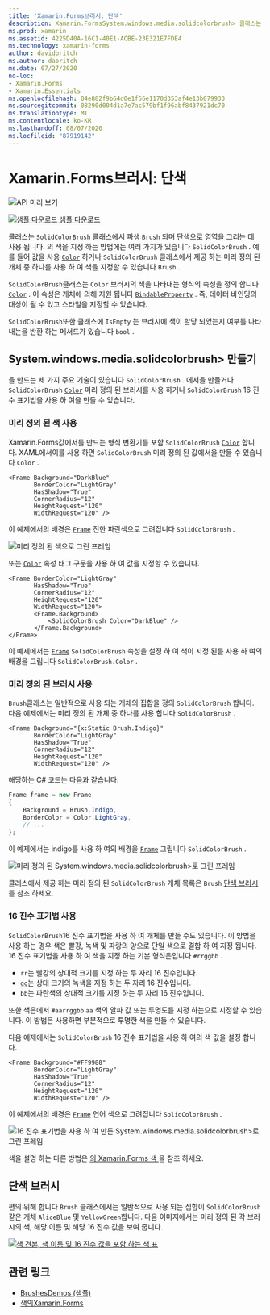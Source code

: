 ```yaml
---
title: 'Xamarin.Forms브러시: 단색'
description: Xamarin.FormsSystem.windows.media.solidcolorbrush> 클래스는 단색으로 영역을 그립니다.
ms.prod: xamarin
ms.assetid: 4225D40A-16C1-40E1-ACBE-23E321E7FDE4
ms.technology: xamarin-forms
author: davidbritch
ms.author: dabritch
ms.date: 07/27/2020
no-loc:
- Xamarin.Forms
- Xamarin.Essentials
ms.openlocfilehash: 04e882f9b64d0e1f56e1170d353af4e13b079933
ms.sourcegitcommit: 08290d004d1a7e7ac579bf1f96abf8437921dc70
ms.translationtype: MT
ms.contentlocale: ko-KR
ms.lasthandoff: 08/07/2020
ms.locfileid: "87919142"
---
```

# <a name="no-locxamarinforms-brushes-solid-colors"></a>Xamarin.Forms브러시: 단색

![API 미리 보기](~/media/shared/preview.png "이 API는 현재 시험판임")

[![샘플 다운로드](~/media/shared/download.png) 샘플 다운로드](https://docs.microsoft.com/samples/xamarin/xamarin-forms-samples/userinterface-brushdemos/)

클래스는 `SolidColorBrush` 클래스에서 파생 `Brush` 되며 단색으로 영역을 그리는 데 사용 됩니다. 의 색을 지정 하는 방법에는 여러 가지가 있습니다 `SolidColorBrush` . 예를 들어 값을 사용 [`Color`](xref:Xamarin.Forms.Color) 하거나 `SolidColorBrush` 클래스에서 제공 하는 미리 정의 된 개체 중 하나를 사용 하 여 색을 지정할 수 있습니다 `Brush` .

`SolidColorBrush`클래스는 `Color` 브러시의 색을 나타내는 형식의 속성을 정의 합니다 [`Color`](xref:Xamarin.Forms.Color) . 이 속성은 개체에 의해 지원 됩니다 [`BindableProperty`](xref:Xamarin.Forms.BindableProperty) . 즉, 데이터 바인딩의 대상이 될 수 있고 스타일을 지정할 수 있습니다.

`SolidColorBrush`또한 클래스에 `IsEmpty` 는 브러시에 색이 할당 되었는지 여부를 나타내는을 반환 하는 메서드가 있습니다 `bool` .

## <a name="create-a-solidcolorbrush"></a>System.windows.media.solidcolorbrush> 만들기

을 만드는 세 가지 주요 기술이 있습니다 `SolidColorBrush` . 에서을 만들거나 `SolidColorBrush` [`Color`](xref:Xamarin.Forms.Color) 미리 정의 된 브러시를 사용 하거나 `SolidColorBrush` 16 진수 표기법을 사용 하 여을 만들 수 있습니다.

### <a name="use-a-predefined-color"></a>미리 정의 된 색 사용

Xamarin.Forms값에서를 만드는 형식 변환기를 포함 `SolidColorBrush` [`Color`](xref:Xamarin.Forms.Color) 합니다. XAML에서이를 사용 하면 `SolidColorBrush` 미리 정의 된 값에서을 만들 수 있습니다 `Color` .

```xaml
<Frame Background="DarkBlue"
       BorderColor="LightGray"
       HasShadow="True"
       CornerRadius="12"
       HeightRequest="120"
       WidthRequest="120" />
```

이 예제에서의 배경은 [`Frame`](xref:Xamarin.Forms.Frame) 진한 파란색으로 그려집니다 `SolidColorBrush` .

![미리 정의 된 색으로 그린 프레임](solidcolor-images/predefined-color.png)

또는 [`Color`](xref:Xamarin.Forms.Color) 속성 태그 구문을 사용 하 여 값을 지정할 수 있습니다.

```xaml
<Frame BorderColor="LightGray"
       HasShadow="True"
       CornerRadius="12"
       HeightRequest="120"
       WidthRequest="120">
       <Frame.Background>
           <SolidColorBrush Color="DarkBlue" />
       </Frame.Background>
</Frame>
```

이 예제에서는 [`Frame`](xref:Xamarin.Forms.Frame) `SolidColorBrush` 속성을 설정 하 여 색이 지정 된를 사용 하 여의 배경을 그립니다 `SolidColorBrush.Color` .

### <a name="use-a-predefined-brush"></a>미리 정의 된 브러시 사용

`Brush`클래스는 일반적으로 사용 되는 개체의 집합을 정의 `SolidColorBrush` 합니다. 다음 예제에서는 미리 정의 된 개체 중 하나를 사용 합니다 `SolidColorBrush` .

```xaml
<Frame Background="{x:Static Brush.Indigo}"
       BorderColor="LightGray"
       HasShadow="True"
       CornerRadius="12"
       HeightRequest="120"
       WidthRequest="120" />       
```

해당하는 C# 코드는 다음과 같습니다.

```csharp
Frame frame = new Frame
{
    Background = Brush.Indigo,
    BorderColor = Color.LightGray,
    // ...
};
```

이 예제에서는 indigo를 사용 하 여의 배경을 [`Frame`](xref:Xamarin.Forms.Frame) 그립니다 `SolidColorBrush` .

![미리 정의 된 System.windows.media.solidcolorbrush>로 그린 프레임](solidcolor-images/predefined-brush.png)

클래스에서 제공 하는 미리 정의 된 `SolidColorBrush` 개체 목록은 `Brush` [단색 브러시](#solid-color-brushes)를 참조 하세요.

### <a name="use-hexadecimal-notation"></a>16 진수 표기법 사용

`SolidColorBrush`16 진수 표기법을 사용 하 여 개체를 만들 수도 있습니다. 이 방법을 사용 하는 경우 색은 빨강, 녹색 및 파랑의 양으로 단일 색으로 결합 하 여 지정 됩니다. 16 진수 표기법을 사용 하 여 색을 지정 하는 기본 형식은입니다 `#rrggbb` .

- `rr`는 빨강의 상대적 크기를 지정 하는 두 자리 16 진수입니다.
- `gg`는 상대 크기의 녹색을 지정 하는 두 자리 16 진수입니다.
- `bb`는 파란색의 상대적 크기를 지정 하는 두 자리 16 진수입니다.

또한 색은에서 `#aarrggbb` `aa` 색의 알파 값 또는 투명도를 지정 하는으로 지정할 수 있습니다. 이 방법은 사용하면 부분적으로 투명한 색을 만들 수 있습니다.

다음 예제에서는 `SolidColorBrush` 16 진수 표기법을 사용 하 여의 색 값을 설정 합니다.

```xaml
<Frame Background="#FF9988"
       BorderColor="LightGray"
       HasShadow="True"
       CornerRadius="12"
       HeightRequest="120"
       WidthRequest="120" />
```

이 예제에서의 배경은 [`Frame`](xref:Xamarin.Forms.Frame) 연어 색으로 그려집니다 `SolidColorBrush` .

![16 진수 표기법을 사용 하 여 만든 System.windows.media.solidcolorbrush>로 그린 프레임](solidcolor-images/hex.png)

색을 설명 하는 다른 방법은 [의 Xamarin.Forms 색 ](~/xamarin-forms/user-interface/colors.md)을 참조 하세요.

## <a name="solid-color-brushes"></a>단색 브러시

편의 위해 합니다 `Brush` 클래스에서는 일반적으로 사용 되는 집합이 `SolidColorBrush` 같은 개체 `AliceBlue` 및 `YellowGreen`합니다. 다음 이미지에서는 미리 정의 된 각 브러시의 색, 해당 이름 및 해당 16 진수 값을 보여 줍니다.

[![색 견본, 색 이름 및 16 진수 값을 포함 하는 색 표](solidcolor-images/solidcolorbrushes.png)](solidcolor-images/solidcolorbrushes-large.png#lightbox)

## <a name="related-links"></a>관련 링크

- [BrushesDemos (샘플)](https://docs.microsoft.com/samples/xamarin/xamarin-forms-samples/userinterface-brushdemos/)
- [색의Xamarin.Forms](~/xamarin-forms/user-interface/colors.md)
